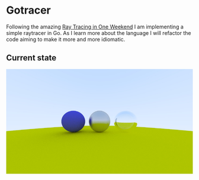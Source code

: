 # Gotracer

Following the amazing [Ray Tracing in One Weekend](https://raytracing.github.io/books/RayTracingInOneWeekend.html) I am implementing a simple raytracer in Go. As I learn more about the language I will refactor the code aiming to make it more and more idiomatic. 

## Current state
![image](image.png?)
